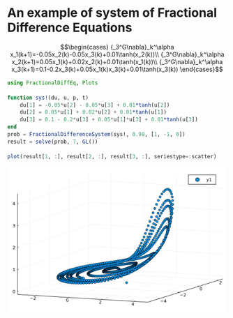 # An example of system of Fractional Difference Equations

```math
\begin{cases}
{_3^G\nabla}_k^\alpha x_1(k+1)=-0.05x_2(k)-0.05x_3(k)+0.01\tanh(x_2(k))\\
{_3^G\nabla}_k^\alpha x_2(k+1)=0.05x_1(k)+0.02x_2(k)+0.01\tanh(x_1(k))\\
{_3^G\nabla}_k^\alpha x_3(k+1)=0.1-0.2x_3(k)+0.05x_1(k)x_3(k)+0.01\tanh(x_3(k))
\end{cases}
```


```julia
using FractionalDiffEq, Plots

function sys!(du, u, p, t)
    du[1] = -0.05*u[2] - 0.05*u[3] + 0.01*tanh(u[2])
    du[2] = 0.05*u[1] + 0.02*u[2] + 0.01*tanh(u[1])
    du[3] = 0.1 - 0.2*u[3] + 0.05*u[1]*u[3] + 0.01*tanh(u[3])
end
prob = FractionalDifferenceSystem(sys!, 0.98, [1, -1, 0])
result = solve(prob, 7, GL())

plot(result[1, :], result[2, :], result[3, :], seriestype=:scatter)
```

![FNetwork](./assets/fractionalneuralnetwork.png)